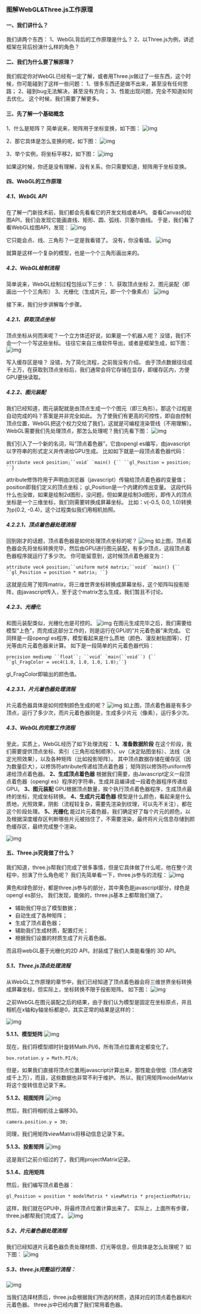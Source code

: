 ### 图解WebGL&Three.js工作原理

#### 一、我们讲什么？

我们讲两个东西：
1、WebGL背后的工作原理是什么？
2、以Three.js为例，讲述框架在背后扮演什么样的角色？

 

#### 二、我们为什么要了解原理？

我们假定你对WebGL已经有一定了解，或者用Three.js做过了一些东西，这个时候，你可能碰到了这样一些问题：
1、很多东西还是做不出来，甚至没有任何思路；
2、碰到bug无法解决，甚至没有方向；
3、性能出现问题，完全不知道如何去优化。
这个时候，我们需要了解更多。

 

#### 三、先了解一个基础概念 

1、什么是矩阵？
简单说来，矩阵用于坐标变换，如下图：
![img](https://images2015.cnblogs.com/blog/111077/201704/111077-20170423215009632-646785263.png)


2、那它具体是怎么变换的呢，如下图：
![img](https://images2015.cnblogs.com/blog/111077/201704/111077-20170423215108554-475623223.png)


3、举个实例，将坐标平移2，如下图：
![img](https://images2015.cnblogs.com/blog/111077/201704/111077-20170423215127304-822856625.png)

 

如果这时候，你还是没有理解，没有关系，你只需要知道，矩阵用于坐标变换。

 

#### 四、WebGL的工作原理

##### 4.1、WebGL API

在了解一门新技术前，我们都会先看看它的开发文档或者API。
查看Canvas的绘图API，我们会发现它能画直线、矩形、圆、弧线、贝塞尔曲线。
于是，我们看了看WebGL绘图API，发现：
![img](https://images2015.cnblogs.com/blog/111077/201704/111077-20170423220705022-1657326489.png)

它只能会点、线、三角形？一定是我看错了。
没有，你没看错。
![img](https://images2015.cnblogs.com/blog/111077/201704/111077-20170423220912554-2115754253.png)

就算是这样一个复杂的模型，也是一个个三角形画出来的。

 

##### 4.2、WebGL绘制流程

简单说来，WebGL绘制过程包括以下三步：
1、获取顶点坐标
2、图元装配（即画出一个个三角形）
3、光栅化（生成片元，即一个个像素点）
![img](https://images2015.cnblogs.com/blog/111077/201704/111077-20170423221519866-164502763.png)

接下来，我们分步讲解每个步骤。

 

##### 4.2.1、获取顶点坐标

顶点坐标从何而来呢？一个立方体还好说，如果是一个机器人呢？
没错，我们不会一个一个写这些坐标。
往往它来自三维软件导出，或者是框架生成，如下图：
![img](https://images2015.cnblogs.com/blog/111077/201704/111077-20170423222125444-874934738.png)

写入缓存区是啥？
没错，为了简化流程，之前我没有介绍。
由于顶点数据往往成千上万，在获取到顶点坐标后，我们通常会将它存储在显存，即缓存区内，方便GPU更快读取。

 

##### 4.2.2、图元装配

我们已经知道，图元装配就是由顶点生成一个个图元（即三角形）。那这个过程是自动完成的吗？答案是并非完全如此。
为了使我们有更高的可控性，即自由控制顶点位置，WebGL把这个权力交给了我们，这就是可编程渲染管线（不用理解）。
WebGL需要我们先处理顶点，那怎么处理呢？我们先看下图：
![img](https://images2015.cnblogs.com/blog/111077/201704/111077-20170423224527007-2078718306.png)

我们引入了一个新的名词，叫“顶点着色器”，它由opengl es编写，由javascript以字符串的形式定义并传递给GPU生成。
比如如下就是一段顶点着色器代码：

```
attribute vec4 position;``void` `main() {`` ``gl_Position = position; ``}
```

attribute修饰符用于声明由浏览器（javascript）传输给顶点着色器的变量值；
position即我们定义的顶点坐标；
gl_Position是一个内建的传出变量。
这段代码什么也没做，如果是绘制2d图形，没问题，但如果是绘制3d图形，即传入的顶点坐标是一个三维坐标，我们则需要转换成屏幕坐标。
比如：v(-0.5, 0.0, 1.0)转换为p(0.2, -0.4)，这个过程类似我们用相机拍照。

 

##### 4.2.2.1、顶点着色器处理流程


回到刚才的话题，顶点着色器是如何处理顶点坐标的呢？
![img](https://images2015.cnblogs.com/blog/111077/201704/111077-20170423231345772-862023759.png)
如上图，顶点着色器会先将坐标转换完毕，然后由GPU进行图元装配，有多少顶点，这段顶点着色器程序就运行了多少次。
你可能留意到，这时候顶点着色器变为：

```
attribute vec4 position;``uniform mat4 matrix;``void` `main() {`` ``gl_Position = position * matrix; ``}
```

这就是应用了矩阵matrix，将三维世界坐标转换成屏幕坐标，这个矩阵叫投影矩阵，由javascript传入，至于这个matrix怎么生成，我们暂且不讨论。

 

##### 4.2.3、光栅化

和图元装配类似，光栅化也是可控的。
![img](https://images2015.cnblogs.com/blog/111077/201704/111077-20170424103416115-561298850.png)
在图元生成完毕之后，我们需要给模型“上色”，而完成这部分工作的，则是运行在GPU的“片元着色器”来完成。
它同样是一段opengl es程序，模型看起来是什么质地（颜色、漫反射贴图等）、灯光等由片元着色器来计算。
如下是一段简单的片元着色器代码：

```
precision mediump ``float``; ``void` `main(``void``) {``  ``gl_FragColor = vec4(1.0, 1.0, 1.0, 1.0);``}
```

gl_FragColor即输出的颜色值。

 

##### 4.2.3.1、片元着色器处理流程

片元着色器具体是如何控制颜色生成的呢？
![img](https://images2015.cnblogs.com/blog/111077/201704/111077-20170424104351694-981632931.png)
如上图，顶点着色器是有多少顶点，运行了多少次，而片元着色器则是，生成多少片元（像素），运行多少次。

 

##### 4.3、WebGL的完整工作流程

至此，实质上，WebGL经历了如下处理流程：
**1、准备数据阶段**
在这个阶段，我们需要提供顶点坐标、索引（三角形绘制顺序）、uv（决定贴图坐标）、法线（决定光照效果），以及各种矩阵（比如投影矩阵）。
其中顶点数据存储在缓存区（因为数量巨大），以修饰符attribute传递给顶点着色器；
矩阵则以修饰符uniform传递给顶点着色器。
**2、生成顶点着色器**
根据我们需要，由Javascript定义一段顶点着色器（opengl es）程序的字符串，生成并且编译成一段着色器程序传递给GPU。
**3、图元装配**
GPU根据顶点数量，挨个执行顶点着色器程序，生成顶点最终的坐标，完成坐标转换。
**4、生成片元着色器**
模型是什么颜色，看起来是什么质地，光照效果，阴影（流程较复杂，需要先渲染到纹理，可以先不关注），都在这个阶段处理。
**5、光栅化**
能过片元着色器，我们确定好了每个片元的颜色，以及根据深度缓存区判断哪些片元被挡住了，不需要渲染，最终将片元信息存储到颜色缓存区，最终完成整个渲染。


![img](https://images2015.cnblogs.com/blog/111077/201704/111077-20170424111332459-1733042331.png)

 

#### 五、Three.js究竟做了什么？

我们知道，three.js帮我们完成了很多事情，但是它具体做了什么呢，他在整个流程中，扮演了什么角色呢？
我们先简单看一下，three.js参与的流程：
![img](https://images2015.cnblogs.com/blog/111077/201704/111077-20170424111758709-1896451652.png)

 


黄色和绿色部分，都是three.js参与的部分，其中黄色是javascript部分，绿色是opengl es部分。
我们发现，能做的，three.js基本上都帮我们做了。

- 辅助我们导出了模型数据；
- 自动生成了各种矩阵；
- 生成了顶点着色器；
- 辅助我们生成材质，配置灯光；
- 根据我们设置的材质生成了片元着色器。

而且将webGL基于光栅化的2D API，封装成了我们人类能看懂的 3D API。

 

##### 5.1、Three.js顶点处理流程

从WebGL工作原理的章节中，我们已经知道了顶点着色器会将三维世界坐标转换成屏幕坐标，但实际上，坐标转换不限于投影矩阵。
如下图：
![img](https://images2015.cnblogs.com/blog/111077/201704/111077-20170424113025490-616418916.png)

之前WebGL在图元装配之后的结果，由于我们认为模型是固定在坐标原点，并且相机在x轴和y轴坐标都是0，其实正常的结果是这样的：

![img](https://images2015.cnblogs.com/blog/111077/201704/111077-20170424122646678-1156515373.png)

 

**5.1.1、模型矩阵**
![img](https://images2015.cnblogs.com/blog/111077/201704/111077-20170424123149475-1371034203.png)

现在，我们将模型顺时针旋转Math.PI/6，所有顶点位置肯定都变化了。

```
box.rotation.y = Math.PI/6;
```

但是，如果我们直接将顶点位置用javascript计算出来，那性能会很低（顶点通常成千上万），而且，这些数据也非常不利于维护。
所以，我们用矩阵modelMatrix将这个旋转信息记录下来。

 

**5.1.2、视图矩阵**
![img](https://images2015.cnblogs.com/blog/111077/201704/111077-20170424123510600-399717099.png)

然后，我们将相机往上偏移30。

```
camera.position.y = 30;
```

同理，我们用矩阵viewMatrix将移动信息记录下来。

 

**5.1.3、投影矩阵**
![img](https://images2015.cnblogs.com/blog/111077/201704/111077-20170424123729615-775655209.png)

这是我们之前介绍过的了，我们用projectMatrix记录。

 

**5.1.4、应用矩阵**

然后，我们编写顶点着色器：

```
gl_Position = position * modelMatrix * viewMatrix * projectionMatrix;
```

这样，我们就在GPU中，将最终顶点位置计算出来了。
实际上，上面所有步骤，three.js都帮我们完成了。
![img](https://images2015.cnblogs.com/blog/111077/201704/111077-20170424124330147-1007356671.png)

 

##### 5.2、片元着色器处理流程

我们已经知道片元着色器负责处理材质、灯光等信息，但具体是怎么处理呢？
如下图：
![img](https://images2015.cnblogs.com/blog/111077/201704/111077-20170424124738647-1340585024.png)

####  

##### 5.3、three.js完整运行流程：


![img](https://images2015.cnblogs.com/blog/111077/201704/111077-20170424125001006-1547749106.png)

 

当我们选择材质后，three.js会根据我们所选的材质，选择对应的顶点着色器和片元着色器。
three.js中已经内置了我们常用着色器。